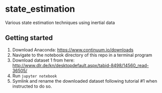 # state_estimation
Various state estimation techniques using inertial data

## Getting started
1.  Download Anaconda: https://www.continuum.io/downloads
2.  Navigate to the notebook directory of this repo in a terminal program
3.  Download dataset 1 from here: http://www.dlr.de/kn/desktopdefault.aspx/tabid-8498/14560_read-36505/
4.  Run `jupyter notebook`
5.  Symlink and rename the downloaded dataset following tutorial #1 when instructed to do so.  
